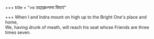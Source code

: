 +++
title = "०७ उद्यद्ब्रध्नस्य विष्टपं"

+++
When I and Indra mount on high up to the Bright One's place and home,  
     We, having drunk of meath, will reach his seat whose Friends are three times seven.